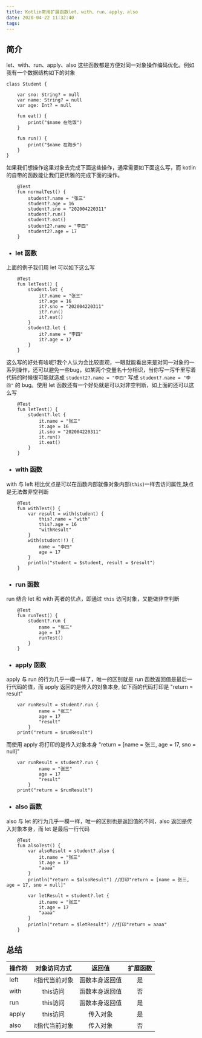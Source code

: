 ```yaml
---
title: Kotlin常用扩展函数let、with、run、apply、also
date: 2020-04-22 11:32:40
tags:
---
```

## 简介
let、with、run、apply、also 这些函数都是方便对同一对象操作编码优化。例如我有一个数据结构如下的对象
```
class Student {

    var sno: String? = null
    var name: String? = null
    var age: Int? = null

    fun eat() {
        print("$name 在吃饭")
    }

    fun run() {
        print("$name 在跑步")
    }
}
```
如果我们想操作这里对象去完成下面这些操作，通常需要如下面这么写，而 kotlin 的自带的函数能让我们更优雅的完成下面的操作。
```
    @Test
    fun normalTest() {
        student?.name = "张三"
        student?.age = 16
        student?.sno = "202004220311"
        student?.run()
        student?.eat()
        student2?.name = "李四"
        student2?.age = 17
    }
```
- ### let 函数
上面的例子我们用 let 可以如下这么写

```
    @Test
    fun letTest() {
        student.let {
            it?.name = "张三"
            it?.age = 16
            it?.sno = "202004220311"
            it?.run()
            it?.eat()
        }
        student2.let {
            it?.name = "李四"
            it?.age = 17
        }
    }
```

这么写的好处有啥呢?我个人认为会比较直观，一眼就能看出来是对同一对象的一系列操作，还可以避免一些bug，如某两个变量名十分相识，当你写一泻千里写着代码的时候很可能就造成 `student2?.name = "李四"` 写成 `student?.name = "李四"` 的 bug。使用 let 函数还有一个好处就是可以对非空判断，如上面的还可以这么写

```
    @Test
    fun letTest() {
        student?.let {
            it.name = "张三"
            it.age = 16
            it.sno = "202004220311"
            it.run()
            it.eat()
        }
    }
```

- ### with 函数
with 与 left 相比优点是可以在函数内部就像对象内部(`this`)一样去访问属性,缺点是无法做非空判断
```
    @Test
    fun withTest() {
        var result = with(student) {
            this?.name = "with"
            this?.age = 16
            "withResult"
        }
        with(student!!) {
            name = "李四"
            age = 17
        }
        println("student = $student, result = $result")
    }
```

- ### run 函数
run 结合 let 和 with 两者的优点，即通过 `this` 访问对象，又能做非空判断
```
    @Test
    fun runTest() {
        student?.run {
            name = "张三"
            age = 17
            runTest()
        }
    }
```

- ### apply 函数
apply 与 run 的行为几乎一模一样了，唯一的区别就是 run 函数返回值是最后一行代码的值，而 apply 返回的是传入的对象本身, 如下面的代码打印是 "return = result"
```
    var runResult = student?.run {
            name = "张三"
            age = 17
            "result"
        }
    print("return = $runResult")
```

而使用 apply 将打印的是传入对象本身 "return = [name = 张三, age = 17, sno = null]"
```
    var runResult = student?.run {
            name = "张三"
            age = 17
            "result"
        }
    print("return = $runResult")
```
- ### also 函数
also 与 let 的行为几乎一模一样，唯一的区别也是返回值的不同，also 返回是传入对象本身，而 let 是最后一行代码
```
    @Test
    fun alsoTest() {
        var alsoResult = student?.also {
            it.name = "张三"
            it.age = 17
            "aaaa"
        }
        println("return = $alsoResult") //打印"return = [name = 张三, age = 17, sno = null]"

        var letResult = student?.let {
            it.name = "张三"
            it.age = 17
            "aaaa"
        }
        println("return = $letResult") //打印"return = aaaa"
    }
```

## 总结
| 操作符       | 对象访问方式        |  返回值       | 扩展函数 |
| --------    | :-----:            | :----:        | :----:  |
| left        | it指代当前对象      | 函数本身返回值 |  是      |
| with        | this访问           | 函数本身返回值 |  否      |
| run         | this访问           | 函数本身返回值 |  是      |
| apply       | this访问           | 传入对象       |  是      |
| also        | it指代当前对象      | 传入对象       | 否       |